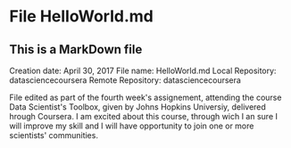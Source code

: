 # File HelloWorld.md
## This is a MarkDown file

Creation date: April 30, 2017
File name: HelloWorld.md
Local Repository: datasciencecoursera
Remote Repository: datasciencecoursera

File edited as part of the fourth week's assignement, attending the course Data Scientist's Toolbox, given by Johns Hopkins Universiy, delivered hrough Coursera.
I am excited about this course, through wich I an sure I will improve my skill and I will have 
opportunity to join one or more scientists' communities.
